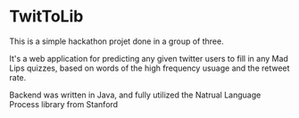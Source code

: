 # TwitToLib
This is a simple hackathon projet done in a group of three. 

It's a web application for predicting any given twitter users to fill in any Mad Lips quizzes, based on words of the high frequency usuage and the retweet rate.

Backend was written in Java, and fully utilized the Natrual Language Process library from Stanford
